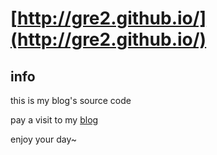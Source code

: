 # [http://gre2.github.io/](http://gre2.github.io/)

## info

this is my blog's source code

pay a visit to my [blog](http://gre2.github.io/)

enjoy your day~